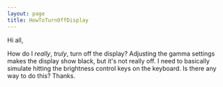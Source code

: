 ```yaml
---
layout: page
title: HowToTurnOffDisplay
---
```


Hi all,

How do I *really*, *truly*, turn off the display? Adjusting the gamma settings makes the display show black, but it's not really off. I need to basically simulate hitting the brightness control keys on the keyboard. Is there any way to do this?
Thanks.

